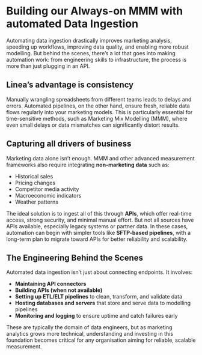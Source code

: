 # Building our Always-on MMM with automated Data Ingestion 

Automating data ingestion drastically improves marketing analysis, speeding up workflows, improving data quality, and enabling more robust modelling. But behind the scenes, there’s a lot that goes into making automation work: from engineering skills to infrastructure, the process is more than just plugging in an API.

## Linea’s advantage is consistency 

Manually wrangling spreadsheets from different teams leads to delays and errors. Automated pipelines, on the other hand, ensure fresh, reliable data flows regularly into your marketing models. This is particularly essential for time-sensitive methods, such as Marketing Mix Modelling (MMM), where even small delays or data mismatches can significantly distort results.

## Capturing all drivers of business

Marketing data alone isn’t enough. MMM and other advanced measurement frameworks also require integrating **non-marketing data** such as:

* Historical sales  
* Pricing changes  
* Competitor media activity  
* Macroeconomic indicators  
* Weather patterns

The ideal solution is to ingest all of this through **APIs**, which offer real-time access, strong security, and minimal manual effort. But not all sources have APIs available, especially legacy systems or partner data. In these cases, automation can begin with simpler tools like **SFTP-based pipelines**, with a long-term plan to migrate toward APIs for better reliability and scalability.

## The Engineering Behind the Scenes

Automated data ingestion isn’t just about connecting endpoints. It involves:

* **Maintaining API connectors**   
* **Building APIs (when not available)**  
* **Setting up ETL/ELT pipelines** to clean, transform, and validate data  
* **Hosting databases and servers** that store and serve data to modelling pipelines  
* **Monitoring and logging** to ensure uptime and catch failures early

These are typically the domain of data engineers, but as marketing analytics grows more technical, understanding and investing in this foundation becomes critical for any organisation aiming for reliable, scalable measurement.


